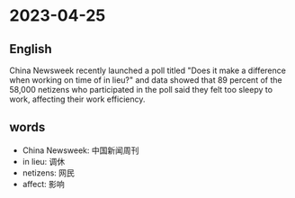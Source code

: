 # 2023-04-25

## English
China Newsweek recently launched a poll
titled "Does it make a difference when
working on time of in lieu?" and data
showed that 89 percent of the 58,000
netizens who participated in the poll said
they felt too sleepy to work, affecting their
work efficiency.


## words
* China Newsweek: 中国新闻周刊
* in lieu: 调休
* netizens: 网民
* affect: 影响 

